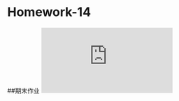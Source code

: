 # Homework-14
##期末作业
![](https://github.com/Wangzhengwhu/Homework-14/blob/master/2013301020170%20%E7%8E%8B%E9%93%AE.pdf)  

